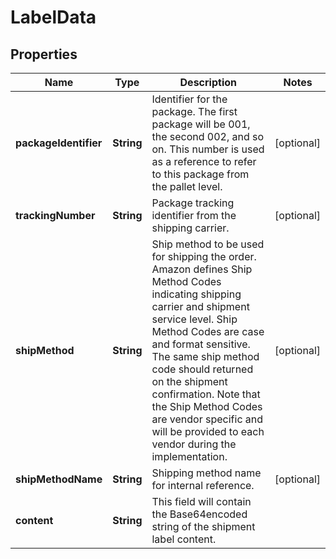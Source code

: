 # LabelData

## Properties
Name | Type | Description | Notes
------------ | ------------- | ------------- | -------------
**packageIdentifier** | **String** | Identifier for the package. The first package will be 001, the second 002, and so on. This number is used as a reference to refer to this package from the pallet level. |  [optional]
**trackingNumber** | **String** | Package tracking identifier from the shipping carrier. |  [optional]
**shipMethod** | **String** | Ship method to be used for shipping the order. Amazon defines Ship Method Codes indicating shipping carrier and shipment service level. Ship Method Codes are case and format sensitive. The same ship method code should returned on the shipment confirmation. Note that the Ship Method Codes are vendor specific and will be provided to each vendor during the implementation. |  [optional]
**shipMethodName** | **String** | Shipping method name for internal reference. |  [optional]
**content** | **String** | This field will contain the Base64encoded string of the shipment label content. | 
